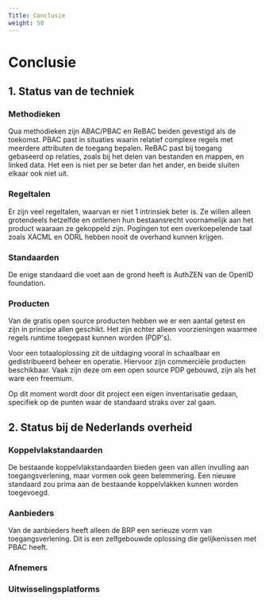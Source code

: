 ```yaml
---
Title: Conclusie
weight: 50
---
```


# Conclusie

## 1. Status van de techniek

### Methodieken

Qua methodieken zijn ABAC/PBAC en ReBAC beiden gevestigd als de toekomst. 
PBAC past in situaties waarin relatief complexe regels met meerdere  attributen de toegang bepalen. 
ReBAC past bij toegang gebaseerd op relaties, zoals bij het delen van bestanden en mappen, en linked data. 
Het een is niet per se beter dan het ander, en beide sluiten elkaar ook niet uit.

### Regeltalen

Er zijn veel regeltalen, waarvan er niet 1 intrinsiek beter is. Ze willen alleen grotendeels hetzelfde en ontlenen hun
bestaansrecht voornamelijk aan het product waaraan ze gekoppeld zijn. Pogingen tot een overkoepelende taal zoals XACML en ODRL
hebben nooit de overhand kunnen krijgen.

### Standaarden

De enige standaard die voet aan de grond heeft is AuthZEN van de OpenID foundation.

### Producten

Van de gratis open source producten hebben we er een aantal getest en zijn in principe allen geschikt. 
Het zijn echter alleen voorzieningen waarmee regels runtime toegepast kunnen worden (PDP's). 

Voor een totaaloplossing zit de uitdaging vooral in schaalbaar en gedistribueerd beheer en operatie. 
Hiervoor zijn commerciële producten beschikbaar. Vaak zijn deze om een open source PDP gebouwd, zijn als het ware een freemium.

Op dit moment wordt door dit project een eigen inventarisatie gedaan, specifiek op de punten waar de standaard straks over zal gaan.

## 2. Status bij de Nederlands overheid

### Koppelvlakstandaarden

De bestaande koppelvlakstandaarden bieden geen van allen invulling aan toegangsverlening, maar vormen ook geen belemmering.
Een nieuwe standaard zou prima aan de bestaande koppelvlakken kunnen worden toegevoegd.

### Aanbieders

Van de aanbieders heeft alleen de BRP een serieuze vorm van toegangsverlening. Dit is een zelfgebouwde oplossing die gelijkenissen met PBAC heeft.

### Afnemers

### Uitwisselingsplatforms